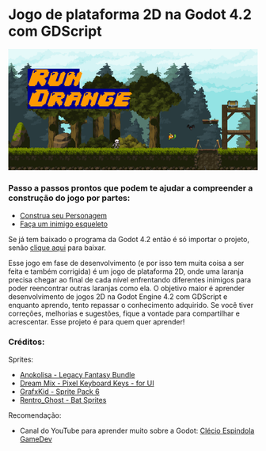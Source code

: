 # Jogo de plataforma 2D na Godot 4.2 com GDScript
 
![Capa do jogo](https://raw.githubusercontent.com/luanabuscariolo/2D_Platform_Game_Godot_4.2.1/main/images/capa.png)

### Passo a passos prontos que podem te ajudar a compreender a construção do jogo por partes:
- [Construa seu Personagem](https://github.com/luanabuscariolo/your-first-2D-Platform-Game-with-Godot-4.2/tree/main/Step_by_Step/Player) 
- [Faça um inimigo esqueleto](https://github.com/luanabuscariolo/2D_Platform_Game_Godot_4.2.1/tree/main/Step_by_Step/Enemy_Skeleton)

Se já tem baixado o programa da Godot 4.2 então é só importar o projeto, senão [clique aqui](https://godotengine.org/download/windows/) para baixar.

Esse jogo em fase de desenvolvimento (e por isso tem muita coisa a ser feita e também corrigida) é um jogo de plataforma 2D, onde uma laranja precisa chegar ao final de cada nível enfrentando diferentes inimigos para poder reencontrar outras laranjas como ela.
O objetivo maior é aprender desenvolvimento de jogos 2D na Godot Engine 4.2 com GDScript e enquanto aprendo, tento repassar o conhecimento adquirido.
Se você tiver correções, melhorias e sugestões, fique a vontade para compartilhar e acrescentar. Esse projeto é para quem quer aprender!

### Créditos:
Sprites: 
 - [Anokolisa - Legacy Fantasy Bundle](https://anokolisa.itch.io/sidescroller-pixelart-sprites-asset-pack-forest-16x16)  
 - [Dream Mix - Pixel Keyboard Keys - for UI](https://dreammix.itch.io/keyboard-keys-for-ui)  
 - [GrafxKid - Sprite Pack 6](https://grafxkid.itch.io/sprite-pack-6)  
 - [Rentro_Ghost - Bat Sprites](https://rentro-ghost.itch.io/bat-sprites)  

Recomendação:  
 - Canal do YouTube para aprender muito sobre a Godot: [Clécio Espindola GameDev](https://www.youtube.com/@clecioespindolagamedev) 

